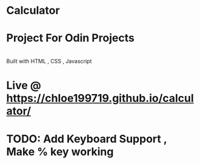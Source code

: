 # Calculator 
# Project For Odin Projects
<br> Built with HTML , CSS , Javascript
# Live @ https://chloe199719.github.io/calculator/

# TODO: Add Keyboard Support , Make % key working
